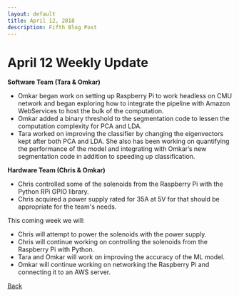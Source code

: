 ```yaml
---
layout: default
title: April 12, 2018
description: Fifth Blog Post
---
```


# April 12 Weekly Update

__Software Team (Tara & Omkar)__
  - Omkar began work on setting up Raspberry Pi to work headless on CMU network and began exploring how to integrate the pipeline with Amazon WebServices to host the bulk of the computation.
  - Omkar added a binary threshold to the segmentation code to lessen the computation complexity for PCA and LDA.
  - Tara worked on improving the classifier by changing the eigenvectors kept after both PCA and LDA. She also has been working on quantifying the performance of the model and integrating with Omkar’s new segmentation code in addition to speeding up classification.

__Hardware Team (Chris & Omkar)__
  - Chris controlled some of the solenoids from the Raspberry Pi with the Python RPi GPIO library.
  - Chris acquired a power supply rated for 35A at 5V for that should be appropriate for the team's needs.
  
This coming week we will:
  - Chris will attempt to power the solenoids with the power supply.
  - Chris will continue working on controlling the solenoids from the Raspberry Pi with Python.
  - Tara and Omkar will work on improving the accuracy of the ML model.
  - Omkar will continue working on networking the Raspberry Pi and connecting it to an AWS server.
  
[Back](../index.md)
